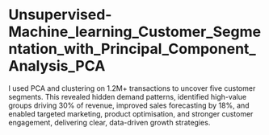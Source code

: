 # Unsupervised-Machine_learning_Customer_Segmentation_with_Principal_Component_Analysis_PCA
 I used PCA and clustering on 1.2M+ transactions to uncover five customer segments. This revealed hidden demand patterns, identified high-value groups driving 30% of revenue, improved sales forecasting by 18%, and enabled targeted marketing, product optimisation, and stronger customer engagement, delivering clear, data-driven growth strategies.
